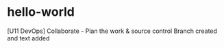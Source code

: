 # hello-world
[U11 DevOps] Collaborate - Plan the work &amp; source control
Branch created and text added
